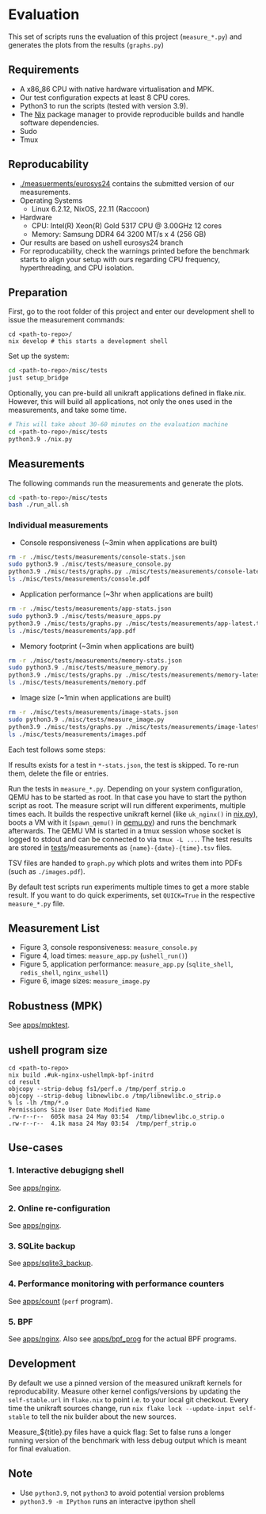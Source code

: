 # Evaluation

This set of scripts runs the evaluation of this project (`measure_*.py`) and generates the plots from the results (`graphs.py`)

## Requirements

- A x86_86 CPU with native hardware virtualisation and MPK.
- Our test configuration expects at least 8 CPU cores.
- Python3 to run the scripts (tested with version 3.9).
- The [Nix](https://nixos.org/download.html) package manager to provide reproducible builds and handle software dependencies.
- Sudo
- Tmux

## Reproducability

- [./measuerments/eurosys24](./measurements/eurosys24) contains the submitted version of our measurements.
- Operating Systems
    - Linux 6.2.12, NixOS, 22.11 (Raccoon)
- Hardware
    - CPU: Intel(R) Xeon(R) Gold 5317 CPU @ 3.00GHz 12 cores
    - Memory: Samsung DDR4 64 3200 MT/s x 4 (256 GB)
- Our results are based on ushell eurosys24 branch
- For reproducability, check the warnings printed before the benchmark starts to align your setup with ours regarding CPU frequency, hyperthreading, and CPU isolation.

## Preparation

First, go to the root folder of this project and enter our development shell to issue the measurement commands:

```
cd <path-to-repo>/
nix develop # this starts a development shell
```

Set up the system:

```bash
cd <path-to-repo>/misc/tests
just setup_bridge
```

Optionally, you can pre-build all unikraft applications defined in flake.nix.
However, this will build all applications, not only the ones used in the measurements, and take some time.
```bash
# This will take about 30-60 minutes on the evaluation machine
cd <path-to-repo>/misc/tests
python3.9 ./nix.py
```

## Measurements

The following commands run the measurements and generate the plots.

```bash
cd <path-to-repo>/misc/tests
bash ./run_all.sh
```

### Individual measurements

- Console responsiveness (~3min when applications are built)
```bash
rm -r ./misc/tests/measurements/console-stats.json
sudo python3.9 ./misc/tests/measure_console.py
python3.9 ./misc/tests/graphs.py ./misc/tests/measurements/console-latest.tsv
ls ./misc/tests/measurements/console.pdf
```

- Application performance (~3hr when applications are built)
```bash
rm -r ./misc/tests/measurements/app-stats.json
sudo python3.9 ./misc/tests/measure_apps.py
python3.9 ./misc/tests/graphs.py ./misc/tests/measurements/app-latest.tsv
ls ./misc/tests/measurements/app.pdf
```

- Memory footprint (~3min when applications are built)
```bash
rm -r ./misc/tests/measurements/memory-stats.json
sudo python3.9 ./misc/tests/measure_memory.py
python3.9 ./misc/tests/graphs.py ./misc/tests/measurements/memory-latest.tsv
ls ./misc/tests/measurements/memory.pdf
```

- Image size (~1min when applications are built)
```bash
rm -r ./misc/tests/measurements/image-stats.json
sudo python3.9 ./misc/tests/measure_image.py
python3.9 ./misc/tests/graphs.py ./misc/tests/measurements/image-latest.tsv
ls ./misc/tests/measurements/images.pdf
```

Each test follows some steps:

If results exists for a test in `*-stats.json`, the test is skipped. To re-run them, delete the file or entries.

Run the tests in `measure_*.py`.
Depending on your system configuration, QEMU has to be started as root.
In that case you have to start the python script as root.
The measure script will run different experiments, multiple times each.
It builds the respective unikraft kernel (like `uk_nginx()` in [nix.py](./nix.py)), boots a VM with it (`spawn_qemu()` in [qemu.py](./qemy.py)) and runs the benchmark afterwards.
The QEMU VM is started in a tmux session whose socket is logged to stdout and can be connected to via `tmux -L ...`.
The test results are stored in [tests](./.)/measurements as `{name}-{date}-{time}.tsv` files.

TSV files are handed to `graph.py` which plots and writes them into PDFs (such as `./images.pdf`).

By default test scripts run experiments multiple times to get a more stable result.
If you want to do quick experiments, set `QUICK=True` in the respective `measure_*.py` file.

## Measurement List

- Figure 3, console responsiveness: `measure_console.py`
- Figure 4, load times: `measure_app.py` (`ushell_run()`)
- Figure 5, application performance: `measure_app.py` (`sqlite_shell`, `redis_shell`, `nginx_ushell`)
- Figure 6, image sizes: `measure_image.py`

## Robustness (MPK)
See [apps/mpktest](../../apps/mpktest).

## ushell program size
```
cd <path-to-repo>
nix build .#uk-nginx-ushellmpk-bpf-initrd
cd result
objcopy --strip-debug fs1/perf.o /tmp/perf_strip.o
objcopy --strip-debug libnewlibc.o /tmp/libnewlibc.o_strip.o
% ls -lh /tmp/*.o
Permissions Size User Date Modified Name
.rw-r--r--  605k masa 24 May 03:54  /tmp/libnewlibc.o_strip.o
.rw-r--r--  4.1k masa 24 May 03:54  /tmp/perf_strip.o
```

## Use-cases

### 1. Interactive debugigng shell
See [apps/nginx](../../apps/nginx).

### 2. Online re-configuration
See [apps/nginx](../../apps/nginx).

### 3. SQLite backup
See [apps/sqlite3_backup](../../apps/sqlite3_backup).

### 4. Performance monitoring with performance counters
See [apps/count](../../apps/count) (`perf` program).

### 5. BPF
See [apps/nginx](../../apps/nginx). Also see [apps/bpf_prog](../../apps/bpf_prog) for the actual BPF programs.

## Development

By default we use a pinned version of the measured unikraft kernels for reproducability.
Measure other kernel configs/versions by updating the `self-stable.url` in `flake.nix` to point i.e. to your local git checkout. Every time the unikraft sources change, run `nix flake lock --update-input self-stable` to tell the nix builder about the new sources.

Measure_${title}.py files have a quick flag: Set to false runs a longer running version of the benchmark with less debug output which is meant for final evaluation.

## Note
- Use `python3.9`, not `python3` to avoid potential version problems
- `python3.9 -m IPython` runs an interactve ipython shell
